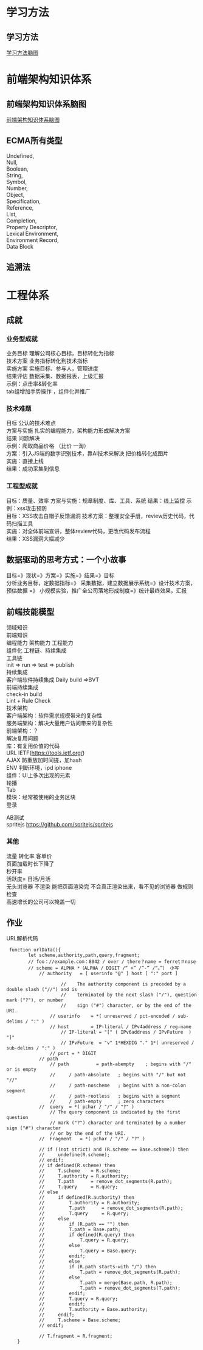 # 学习方法
## 学习方法
[学习方法脑图](./学习方法.xmind)
# 前端架构知识体系
## 前端架构知识体系脑图
[前端架构知识体系脑图](./前端架构知识体系.xmind)
## ECMA所有类型
Undefined,  
Null,  
Boolean,  
String,  
Symbol,  
Number,  
Object,  
Specification,  
    Reference,     
    List,     
    Completion,    
    Property Descriptor,     
    Lexical Environment,   
    Environment Record,  
    Data Block  
## 追溯法 

# 工程体系
## 成就
### 业务型成就
业务目标  理解公司核心目标，目标转化为指标  
技术方案  业务指标转化到技术指标    
实施方案  实施目标、参与人，管理进度  
结果评估  数据采集、数据报表，上级汇报  
示例：点击率&转化率  
tab组增加手势操作 ，组件化并推广  
### 技术难题
目标  公认的技术难点  
方案与实施  扎实的编程能力，架构能力形成解决方案  
结果  问题解决  
示例：爬取商品价格 （比价  一淘）  
方案：引入JS端的数字识别技术，靠AI技术来解决 把价格转化成图片  
实施：直接上线  
结果：成功采集到信息  
### 工程型成就
目标：质量、效率
方案与实施：规章制度、库、工具、系统
结果：线上监控
示例：xss攻击预防    
目标：XSS攻击白帽子反馈漏洞
技术方案：整理安全手册，review历史代码，代码扫描工具    
实施：对全体前端宣讲，整体review代码，更改代码发布流程  
结果：XSS漏洞大幅减少 

## 数据驱动的思考方式：一个小故事
目标=》现状=》方案=》实施=》结果=》目标  
分析业务目标，定数据指标=》 采集数据，建立数据展示系统=》设计技术方案，预估数据 =》 小规模实验，推广全公司落地形成制度=》统计最终效果，汇报  
                              
## 前端技能模型
领域知识  
前端知识  
编程能力  架构能力  工程能力  
组件化   工程链、持续集成  
工具链  
init => run => test => publish   
持续集成  
客户端软件持续集成  Daily build =>BVT  
前端持续集成  
check-in build  
Lint + Rule Check    
技术架构   
客户端架构：软件需求规模带来的复杂性   
服务端架构：解决大量用户访问带来的复杂性   
前端架构：？  
解决复用问题  
库：有复用价值的代码  
URL  IETF(https://tools.ietf.org/)  
AJAX  防重放加时间搓，加hash   
ENV   判断环境，ipd iphone   
组件：UI上多次出现的元素  
轮播  
Tab   
模块：经常被使用的业务区块  
登录  

AB测试  
spritejs https://github.com/spritejs/spritejs  
### 其他  
流量 转化率  客单价  
页面加载时长下降了    
秒开率   
活跃度= 日活/月活  
无头浏览器  不渲染 能把页面渲染完  不会真正渲染出来，看不见的浏览器  做规则检查  
高速增长的公司可以掩盖一切  

## 作业
URL解析代码

```
 function urlData(){
        let scheme,authority,path,query,fragment;
        // foo：//example.com：8042 / over / there？name = ferret＃nose 
        // scheme = ALPHA *（ALPHA / DIGIT /“ +” /“-” /“。”） 小写
            // authority   = [ userinfo "@" ] host [ ":" port ]

                    //    The authority component is preceded by a double slash ("//") and is
                    //    terminated by the next slash ("/"), question mark ("?"), or number
                    //    sign ("#") character, or by the end of the URI.
                // userinfo    = *( unreserved / pct-encoded / sub-delims / ":" )
                // host        = IP-literal / IPv4address / reg-name
                    // IP-literal = "[" ( IPv6address / IPvFuture  ) "]"
                    // IPvFuture  = "v" 1*HEXDIG "." 1*( unreserved / sub-delims / ":" )
                // port = * DIGIT 
            // path
                // path          = path-abempty    ; begins with "/" or is empty
                //     / path-absolute   ; begins with "/" but not "//"
                //     / path-noscheme   ; begins with a non-colon segment
                //     / path-rootless   ; begins with a segment
                //     / path-empty      ; zero characters
            //  query  = *( pchar / "/" / "?" )
                // The query component is indicated by the first question
                // mark ("?") character and terminated by a number sign ("#") character
                // or by the end of the URI.
            //  Fragment   = *( pchar / "/" / "?" )

            // if ((not strict) and (R.scheme == Base.scheme)) then
            //     undefine(R.scheme);
            // endif;
            // if defined(R.scheme) then
            //     T.scheme    = R.scheme;
            //     T.authority = R.authority;
            //     T.path      = remove_dot_segments(R.path);
            //     T.query     = R.query;
            // else
            //     if defined(R.authority) then
            //         T.authority = R.authority;
            //         T.path      = remove_dot_segments(R.path);
            //         T.query     = R.query;
            //     else
            //         if (R.path == "") then
            //         T.path = Base.path;
            //         if defined(R.query) then
            //             T.query = R.query;
            //         else
            //             T.query = Base.query;
            //         endif;
            //         else
            //         if (R.path starts-with "/") then
            //             T.path = remove_dot_segments(R.path);
            //         else
            //             T.path = merge(Base.path, R.path);
            //             T.path = remove_dot_segments(T.path);
            //         endif;
            //         T.query = R.query;
            //         endif;
            //         T.authority = Base.authority;
            //     endif;
            //     T.scheme = Base.scheme;
            // endif;

            // T.fragment = R.fragment;
    }
```